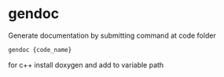# gendoc

Generate documentation by submitting command at code folder 

```bash
gendoc {code_name}
```

for c++ install doxygen and add to variable path
